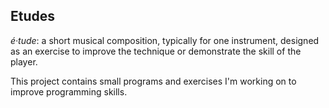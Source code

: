 ## Etudes
*é·tude*: a short musical composition, typically for one instrument, designed as an exercise to improve the technique or demonstrate the skill of the player.

This project contains small programs and exercises I'm working on to improve programming skills.
